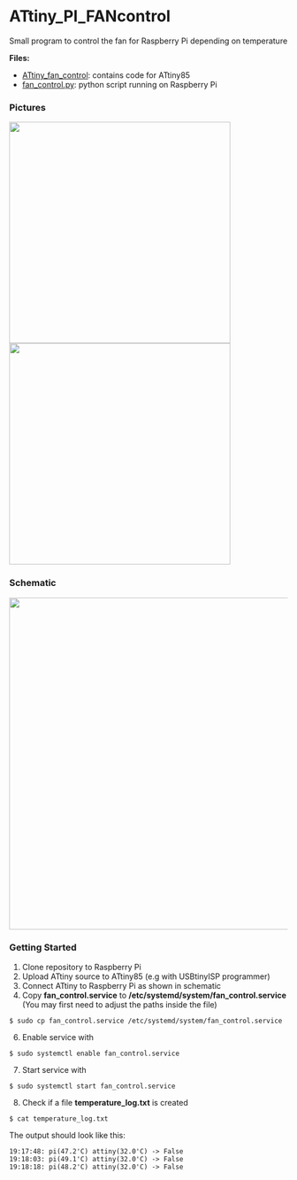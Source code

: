# ATtiny_PI_FANcontrol

Small program to control the fan for Raspberry Pi depending on temperature


**Files:**
- [ATtiny_fan_control](https://github.com/techniccontroller/ATtiny_PI_FANcontrol/tree/main/ATtiny_fan_control): contains code for ATtiny85
- [fan_control.py](https://github.com/techniccontroller/ATtiny_PI_FANcontrol/blob/main/fan_control.py): python script running on Raspberry Pi

### Pictures

<img src="https://user-images.githubusercontent.com/36072504/167672236-fb789b67-f7db-41ea-92d1-ed57bed98eb7.jpg" width="400px"/>
<img src="https://user-images.githubusercontent.com/36072504/167672731-e70874c9-d911-40d4-8603-45270ab03318.jpg" width="400px"/>


### Schematic

<img src="https://user-images.githubusercontent.com/36072504/167681456-2460f52a-1df9-4b14-ac1c-38699f486026.jpg" width="600px"/>

### Getting Started

1. Clone repository to Raspberry Pi
2. Upload ATtiny source to ATtiny85 (e.g with USBtinyISP programmer)
3. Connect ATtiny to Raspberry Pi as shown in schematic
4. Copy **fan_control.service** to **/etc/systemd/system/fan_control.service** (You may first need to adjust the paths inside the file)
```
$ sudo cp fan_control.service /etc/systemd/system/fan_control.service
```
6. Enable service with
```
$ sudo systemctl enable fan_control.service
```
7. Start service with
```
$ sudo systemctl start fan_control.service
```
8. Check if a file **temperature_log.txt** is created
```
$ cat temperature_log.txt
```
The output should look like this:
```
19:17:48: pi(47.2'C) attiny(32.0'C) -> False
19:18:03: pi(49.1'C) attiny(32.0'C) -> False
19:18:18: pi(48.2'C) attiny(32.0'C) -> False

```


